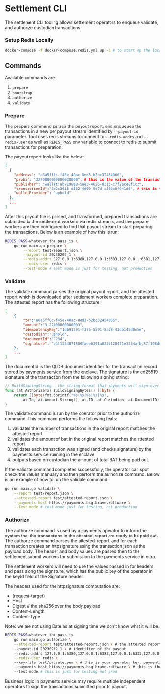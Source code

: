 # Settlement CLI

The settlement CLI tooling allows settlement operators to enqueue
validate, and authorize custodian transactions.

### Setup Redis Locally
```bash
docker-compose -f docker-compose.redis.yml up -d # to start up the local redis cluster
```

## Commands

Available commands are:

1. `prepare`
2. `bootstrap`
3. `authorize`
3. `validate`

### Prepare

The prepare command parses the payout report, and enqueues the transactions in 
a new per payout stream identified by `--payout-id` parameter.  Tool uses redis streams
to connect to `--redis-addrs` and `--redis-user` as well as `REDIS_PASS` env variable
to connect to redis to submit transactions for preparation.

The payout report looks like the below:
```json
[
  {
    "address": "a6a5ff0c-f45e-40ac-8ed3-b2bc32454066",
    "probi": "3270000000000030000", # this is the value of the transaction in BAT probi
    "publisher": "wallet:ab7198e8-5ee3-4626-8315-c7f2ace8f1c2",
    "transactionId":"8d2c3616-d582-4d00-9d7d-a300a8f041d6", # this is the batch identifier
    "walletProvider": "uphold"
  },
  ...
]
```

After this payout file is parsed, and transformed, prepared transactions are submitted
to the settlement workers via redis streams, and the prepare workers are then configured
to find that payout stream to start preparing the transactions.  Below is an example of
how this is run:

```bash
REDIS_PASS=whatever_the_pass_is \
    go run main.go prepare \
        --report test/report.json \
        --payout-id 20230202_1 \
        --redis-addrs 127.0.0.1:6380,127.0.0.1:6383,127.0.0.1:6381,127.0.0.1:6382 \
        --redis-user redis \
        --test-mode # test mode is just for testing, not production
```

### Validate

The validate command parses the original payout report, and the attested report which is downloaded
after settlement workers complete preparation.  The attested report has the following structure:

```json
[
    {
        "to":"a6a5ff0c-f45e-40ac-8ed3-b2bc32454066",
        "amount":"3.27000000000003",
        "idempotencyKey":"1d691291-f376-5591-8ab8-43db145d0e5e",
        "custodian":"uphold",
        "documentId":"1234",
        "signature": "a4f1354071880faee6391a022b120471e1254afbc87f198d4ce8833350b3a9596fb09ea17eb20fcfc0ed8e63596281cca4f260096943bc6eadf78ffef6da5604"
    },
    ...
]
```

The documentId is the QLDB document identifier for the transaction record stored by payments
service from the enclave.  The signature is the ed25519 signature of the transaction from
the following signing string:

```go
// BuildSigningString - the string format that payments will sign over per tx
func (at AuthorizeTx) BuildSigningBytes() []byte {
    return []byte(fmt.Sprintf("%s|%s|%s|%s|%s",
        at.To, at.Amount.String(), at.ID, at.Custodian, at.DocumentID))
}
```

The validate command is run by the operator prior to the authorize command.  This command
performs the following feats:

1. validates the number of transactions in the original report matches the attested report
2. validates the amount of bat in the original report matches the attested report
3. validates each transaction was signed (and checks signature) by the payments service running in the enclave
4. outputs based on custodian the amount of total BAT being paid out.

If the validate command completes successfully, the operator can spot check the values manually
and then perform the authorize command.  Below is an example of how to run the validate command:

```bash
go run main.go validate \
    --report test/report.json \
    --attested-report test/attested-report.json \
    --payments-host https://payments.bsg.brave.software \
    --test-mode # test mode just for testing, not production
```

### Authorize

The authorize command is used by a payments operator to inform the system that
the transactions in the attested-report are ready to be paid out.  The authorize command
parses the attested-report, and for each transaction creates an httpsignature using the
transaction json as the payload body.  The header and body values are passed then to the settlement
submit workers for submission to the payments service in nitro.

The settlement workers will need to use the values passed in for headers, and pass along the signature,
which has the public key of the operator in the keyId field of the Signature header.

The headers used for the httpsignature computation are:

* (request-target)
* Host
* Digest // the sha256 over the body payload
* Content-Length
* Content-Type

Note: we are not using Date as at signing time we don't know what it will be.

```bash
REDIS_PASS=whatever_the_pass_is 
    go run main.go authorize \
    --attested-report test/attested-report.json \ # the attested report you validated
    --payout-id 20230202_1 \ # identifier of the payout
    --redis-addrs 127.0.0.1:6380,127.0.0.1:6383,127.0.0.1:6381,127.0.0.1:6382 \
    --redis-user redis \ 
    --key-file test/private.pem \ # this is your operator key, payments validates your key
    --payments-host https://payments.bsg.brave.software \ # this is the host of the payments service in nitro
    --test-mode # this is just for testing not prod
```

Business logic in payments service may require multiple independent operators to sign the transactions
submitted prior to payout.
